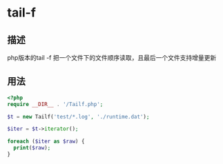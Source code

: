 # tail-f
## 描述
php版本的tail -f
把一个文件下的文件顺序读取，且最后一个文件支持增量更新
## 用法
```php
<?php
require __DIR__ . '/Tailf.php';

$t = new Tailf('test/*.log', './runtime.dat');

$iter = $t->iterator();

foreach ($iter as $raw) {
  print($raw);
}

```
